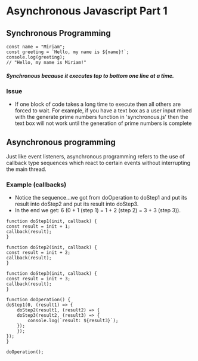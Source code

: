# Asynchronous Javascript Part 1

## Synchronous Programming
```
const name = "Miriam";
const greeting = `Hello, my name is ${name}!`;
console.log(greeting);
// "Hello, my name is Miriam!"
```
##### Synchronous because it executes top to bottom one line at a time.
### Issue
- If one block of code takes a long time to execute then all others are forced to wait. For example, if you have a text box as a user input mixed with the generate prime numbers function in 'synchronous.js' then the text box will not work until the generation of prime numbers is complete

## Asynchronous programming
Just like event listeners, asynchronous programming refers to the use of callback type sequences which react to certain events without interrupting the main thread.

### Example (callbacks)
- Notice the sequence...we got from doOperation to doStep1 and put its result into doStep2 and put its result into doStep3. 
- In the end we get: 6 (0 + 1 (step 1) = 1 + 2 (step 2) = 3 + 3 (step 3)).
```
function doStep1(init, callback) {
const result = init + 1;
callback(result);
}

function doStep2(init, callback) {
const result = init + 2;
callback(result);
}

function doStep3(init, callback) {
const result = init + 3;
callback(result);
}

function doOperation() {
doStep1(0, (result1) => {
    doStep2(result1, (result2) => {
    doStep3(result2, (result3) => {
        console.log(`result: ${result3}`);
    });
    });
});
}

doOperation();
```

